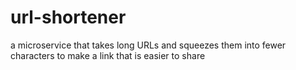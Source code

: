# url-shortener
a microservice that takes long URLs and squeezes them into fewer characters to make a link that is easier to share
